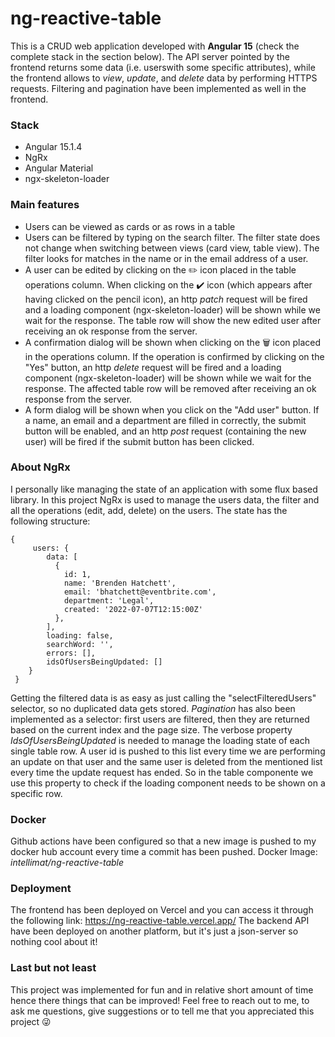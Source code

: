 # ng-reactive-table

This is a CRUD web application developed with **Angular 15** (check the complete stack in the section below). 
The API server pointed by the frontend returns some data (i.e. userswith some specific attributes),  while the frontend allows to *view*, *update*, and *delete* data by performing HTTPS requests. 
Filtering and pagination have been implemented as well in the frontend.


### Stack
 - Angular 15.1.4
 - NgRx
 - Angular Material
 - ngx-skeleton-loader

### Main features

 - Users can be viewed as cards or as rows in a table
 - Users can be filtered by typing on the search filter. The filter state does not change when switching between views (card view, table view). The filter looks for matches in the name or in the email address of a user.
 - A user can be edited by clicking on the :pencil2: icon placed in the table operations column. When clicking on the :heavy_check_mark: icon (which appears after having clicked on the pencil icon), an http *patch* request will be fired and a loading component (ngx-skeleton-loader) will be shown while we wait for the response. The table row will show the new edited user after receiving an ok response from the server.
 - A confirmation dialog will be shown when clicking on the :wastebasket: icon placed in the operations column. If the operation is confirmed by clicking on the "Yes" button, an http *delete* request will be fired and a loading component (ngx-skeleton-loader) will be shown while we wait for the response. The affected table row will be removed after receiving an ok response from the server.
 - A form dialog will be shown when you click on the "Add user" button. If a name, an email and a department are filled in correctly, the submit button will be enabled, and  an http *post* request (containing the new user) will be fired if the submit button has been clicked. 


### About NgRx
I personally like managing the state of an application with some flux based library. In this project NgRx is used to manage the users data, the filter and all the operations (edit, add, delete) on the users. The state has the following structure:

    { 
	     users: {
		    data: [
		      {
		        id: 1,
		        name: 'Brenden Hatchett',
		        email: 'bhatchett@eventbrite.com',
		        department: 'Legal',
		        created: '2022-07-07T12:15:00Z'
		      },
		    ],
		    loading: false,
		    searchWord: '',
		    errors: [],
		    idsOfUsersBeingUpdated: []
		}
	 }
Getting the filtered data is as easy as just calling the "selectFilteredUsers" selector, so no duplicated data gets stored.
*Pagination* has also been implemented as a selector: first users are filtered, then they are returned based on the current index and the page size.
The verbose property *IdsOfUsersBeingUpdated* is needed to manage the loading state of each single table row. A user id is pushed to this list every time we are performing an update on that user and the same user is deleted from the mentioned list every time the update request has ended. So in the table componente we use this property to check if the loading component needs to be shown on a specific row.


### Docker

Github actions have been configured so that a new image is pushed to my docker hub account every time a commit has been pushed.
Docker Image: *intellimat/ng-reactive-table*

### Deployment

The frontend has been deployed on Vercel and you can access it through the following link: https://ng-reactive-table.vercel.app/
The backend API have been deployed on another platform, but it's just a json-server so nothing cool about it!

### Last but not least
This project was implemented for fun and in relative short amount of time hence there things that can be improved!
Feel free to reach out to me, to ask me questions, give suggestions or to tell me that you appreciated this project :stuck_out_tongue_winking_eye:


